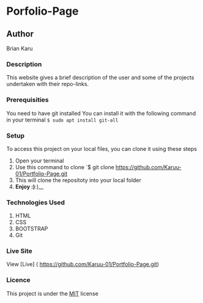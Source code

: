 # Porfolio-Page
## Author
Brian Karu
### Description
This website gives a brief description of the user and some of the projects undertaken with their repo-links.
### Prerequisities
You need to have git installed
You can install it with the following command in your terminal
`$ sudo apt install git-all`
### Setup
To access this project on your local files, you can clone it using these steps
1. Open your terminal
1. Use this command to clone `$ git clone
 https://github.com/Karuu-01/Portfolio-Page.git
1. This will clone the repositoty into your local folder
1. __Enjoy :)__:)__
### Technologies Used
1. HTML
1. CSS
1. BOOTSTRAP
1. Git
### Live Site
View [Live] ( https://github.com/Karuu-01/Portfolio-Page.git)
### Licence
This project is under the  [MIT](license) license